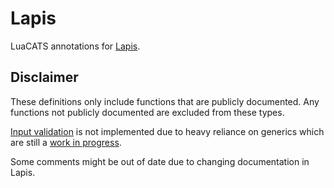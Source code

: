 # Lapis

LuaCATS annotations for [Lapis](https://leafo.net/lapis/).

## Disclaimer

These definitions only include functions that are publicly documented. Any
functions not publicly documented are excluded from these types.

[Input validation] is not implemented due to heavy reliance on generics which are
still a [work in progress].

Some comments might be out of date due to changing documentation in Lapis.

[work in progress]: https://github.com/LuaLS/lua-language-server/issues/1861
[Input validation]: https://leafo.net/lapis/reference/input_validation.html
